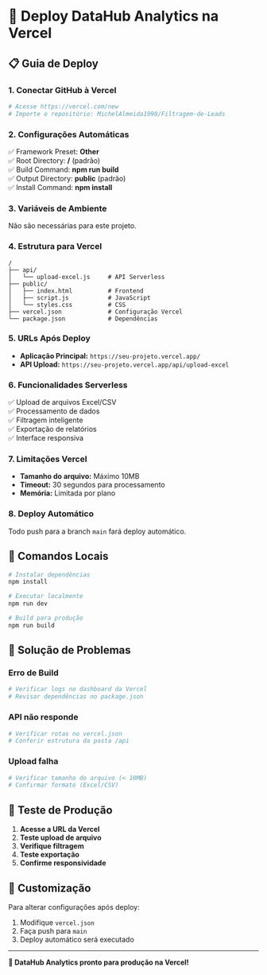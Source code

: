 # 🚀 Deploy DataHub Analytics na Vercel

## 📋 Guia de Deploy

### 1. **Conectar GitHub à Vercel**
```bash
# Acesse https://vercel.com/new
# Importe o repositório: MichelAlmeida1990/Filtragem-de-Leads
```

### 2. **Configurações Automáticas**
✅ Framework Preset: **Other**  
✅ Root Directory: **/** (padrão)  
✅ Build Command: **npm run build**  
✅ Output Directory: **public** (padrão)  
✅ Install Command: **npm install**  

### 3. **Variáveis de Ambiente**
Não são necessárias para este projeto.

### 4. **Estrutura para Vercel**
```
/
├── api/
│   └── upload-excel.js     # API Serverless
├── public/
│   ├── index.html          # Frontend
│   ├── script.js           # JavaScript
│   └── styles.css          # CSS
├── vercel.json             # Configuração Vercel
└── package.json            # Dependências
```

### 5. **URLs Após Deploy**
- **Aplicação Principal:** `https://seu-projeto.vercel.app/`
- **API Upload:** `https://seu-projeto.vercel.app/api/upload-excel`

### 6. **Funcionalidades Serverless**
✅ Upload de arquivos Excel/CSV  
✅ Processamento de dados  
✅ Filtragem inteligente  
✅ Exportação de relatórios  
✅ Interface responsiva  

### 7. **Limitações Vercel**
- **Tamanho do arquivo:** Máximo 10MB
- **Timeout:** 30 segundos para processamento
- **Memória:** Limitada por plano

### 8. **Deploy Automático**
Todo push para a branch `main` fará deploy automático.

## 🎯 Comandos Locais

```bash
# Instalar dependências
npm install

# Executar localmente
npm run dev

# Build para produção  
npm run build
```

## 🔧 Solução de Problemas

### Erro de Build
```bash
# Verificar logs no dashboard da Vercel
# Revisar dependências no package.json
```

### API não responde
```bash
# Verificar rotas no vercel.json
# Conferir estrutura da pasta /api
```

### Upload falha
```bash
# Verificar tamanho do arquivo (< 10MB)
# Confirmar formato (Excel/CSV)
```

## 📱 Teste de Produção

1. **Acesse a URL da Vercel**
2. **Teste upload de arquivo**
3. **Verifique filtragem**
4. **Teste exportação**
5. **Confirme responsividade**

## 🎨 Customização

Para alterar configurações após deploy:
1. Modifique `vercel.json`
2. Faça push para `main`
3. Deploy automático será executado

---

**🚀 DataHub Analytics pronto para produção na Vercel!**